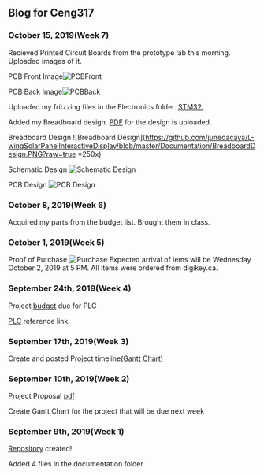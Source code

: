 Blog for Ceng317
----------------
### October 15, 2019(Week 7)
Recieved Printed Circuit Boards from the prototype lab this morning. Uploaded images of it.

PCB Front Image![PCBFront](https://github.com/junedacaya/L-wingSolarPanelInteractiveDisplay/blob/master/Documentation/PCB%20front.jpeg?raw=true)

PCB Back Image![PCBBack](https://github.com/junedacaya/L-wingSolarPanelInteractiveDisplay/blob/master/Documentation/PCB%20back.jpeg?raw=true)

Uploaded my fritzzing files in the Electronics folder. [STM32.](https://github.com/junedacaya/L-wingSolarPanelInteractiveDisplay/blob/master/Electronics/STM32programmer2019-10-10.fzz)

Added my Breadboard design. [PDF](https://github.com/junedacaya/L-wingSolarPanelInteractiveDisplay/blob/master/Documentation/Breadboard%20Design.pdf) for the design is uploaded.

Breadboard Design
![Breadboard Design](https://github.com/junedacaya/L-wingSolarPanelInteractiveDisplay/blob/master/Documentation/BreadboardDesign.PNG?raw=true =250x)

Schematic Design
![Schematic Design](https://github.com/junedacaya/L-wingSolarPanelInteractiveDisplay/blob/master/Documentation/Schematic%20Design.png?raw=true)

PCB Design
![PCB Design](https://github.com/junedacaya/L-wingSolarPanelInteractiveDisplay/blob/master/Documentation/PCB%20Design.png?raw=true)

### October 8, 2019(Week 6)
Acquired my parts from the budget list. Brought them in class.

### October 1, 2019(Week 5)
Proof of Purchase ![Purchase](documentation/proof%20of%20purchase.PNG)
Expected arrival of iems will be Wednesday October 2, 2019 at 5 PM. All items were ordered from digikey.ca.

### September 24th, 2019(Week 4)

Project [budget](https://github.com/junedacaya/L-wingSolarPanelInteractiveDisplay/blob/master/Documentation/PLC%20project%20budget.pdf) due for PLC

[PLC](https://www.digikey.ca/en/articles/techzone/2018/jun/creating-a-custom-wireless-programmable-logic-controller) reference link.

### September 17th, 2019(Week 3)
Create and posted Project timeline[(Gantt Chart)](https://github.com/junedacaya/L-wingSolarPanelInteractiveDisplay/blob/master/Documentation/Project%20time%20line.pdf)


### September 10th, 2019(Week 2)

Project Proposal [pdf](https://github.com/junedacaya/L-wingSolarPanelInteractiveDisplay/blob/master/Documentation/ProjectProposalStudentNameRev03.pdf)

Create Gantt Chart for the project that will be due next week

### September 9th, 2019(Week 1)

[Repository](https://github.com/junedacaya/L-wingSolarPanelInteractiveDisplay) created!

Added 4 files in the documentation folder


